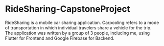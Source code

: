 # RideSharing-CapstoneProject
RideSharing is a mobile car sharing application. Carpooling refers to a mode of transportation in which individual travelers share a vehicle for the trip. The application was written by a group of 3 people, including me, using Flutter for Frontend and Google Firebase for Backend.
